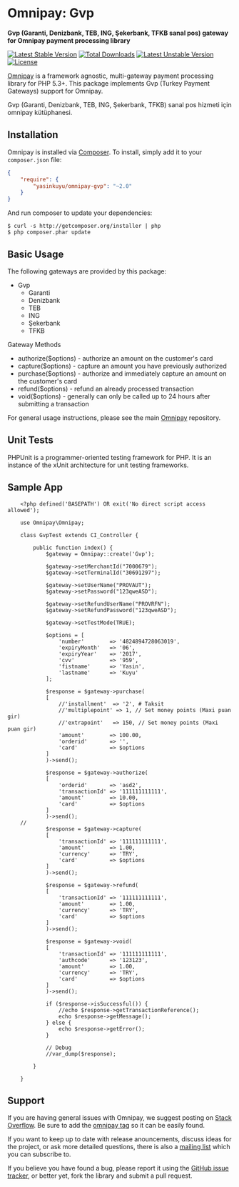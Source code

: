 # Omnipay: Gvp

**Gvp (Garanti, Denizbank, TEB, ING, Şekerbank, TFKB sanal pos) gateway for Omnipay payment processing library**


[![Latest Stable Version](https://poser.pugx.org/yasinkuyu/omnipay-gvp/v/stable)](https://packagist.org/packages/yasinkuyu/omnipay-gvp) 
[![Total Downloads](https://poser.pugx.org/yasinkuyu/omnipay-gvp/downloads)](https://packagist.org/packages/yasinkuyu/omnipay-gvp) 
[![Latest Unstable Version](https://poser.pugx.org/yasinkuyu/omnipay-gvp/v/unstable)](https://packagist.org/packages/yasinkuyu/omnipay-gvp) 
[![License](https://poser.pugx.org/yasinkuyu/omnipay-gvp/license)](https://packagist.org/packages/yasinkuyu/omnipay-gvp)

[Omnipay](https://github.com/thephpleague/omnipay) is a framework agnostic, multi-gateway payment
processing library for PHP 5.3+. This package implements Gvp (Turkey Payment Gateways) support for Omnipay.


Gvp (Garanti, Denizbank, TEB, ING, Şekerbank, TFKB) sanal pos hizmeti için omnipay kütüphanesi.

## Installation

Omnipay is installed via [Composer](http://getcomposer.org/). To install, simply add it
to your `composer.json` file:

```json
{
    "require": {
        "yasinkuyu/omnipay-gvp": "~2.0"
    }
}
```

And run composer to update your dependencies:

    $ curl -s http://getcomposer.org/installer | php
    $ php composer.phar update

## Basic Usage

The following gateways are provided by this package:

* Gvp
    - Garanti
    - Denizbank 
    - TEB 
    - ING 
    - Şekerbank 
    - TFKB 

Gateway Methods

* authorize($options) - authorize an amount on the customer's card
* capture($options) - capture an amount you have previously authorized
* purchase($options) - authorize and immediately capture an amount on the customer's card
* refund($options) - refund an already processed transaction
* void($options) - generally can only be called up to 24 hours after submitting a transaction

For general usage instructions, please see the main [Omnipay](https://github.com/thephpleague/omnipay)
repository.

## Unit Tests

PHPUnit is a programmer-oriented testing framework for PHP. It is an instance of the xUnit architecture for unit testing frameworks.

## Sample App

        <?php defined('BASEPATH') OR exit('No direct script access allowed');

        use Omnipay\Omnipay;

        class GvpTest extends CI_Controller {

            public function index() {
                $gateway = Omnipay::create('Gvp');

                $gateway->setMerchantId("7000679");
                $gateway->setTerminalId("30691297");

                $gateway->setUserName("PROVAUT");
                $gateway->setPassword("123qweASD");

                $gateway->setRefundUserName("PROVRFN");
                $gateway->setRefundPassword("123qweASD");

                $gateway->setTestMode(TRUE);

                $options = [
                    'number'        => '4824894728063019',
                    'expiryMonth'   => '06',
                    'expiryYear'    => '2017',
                    'cvv'           => '959',
                    'fistname'      => 'Yasin',
                    'lastname'      => 'Kuyu'
                ];

                $response = $gateway->purchase(
                [
                    //'installment'  => '2', # Taksit
                    //'multiplepoint' => 1, // Set money points (Maxi puan gir)
                    //'extrapoint'   => 150, // Set money points (Maxi puan gir)
                    'amount'        => 100.00,
                    'orderid'       => '',
                    'card'          => $options
                ]
                )->send();

                $response = $gateway->authorize(
                [
                    'orderid'       => 'asd2',
                    'transactionId' => '111111111111',
                    'amount'        => 10.00,
                    'card'          => $options
                ]
                )->send();
        //
                $response = $gateway->capture(
                [
                    'transactionId' => '111111111111',
                    'amount'        => 1.00,
                    'currency'      => 'TRY',
                    'card'          => $options
                ]
                )->send();

                $response = $gateway->refund(
                [
                    'transactionId' => '111111111111',
                    'amount'        => 1.00,
                    'currency'      => 'TRY',
                    'card'          => $options
                ]
                )->send();

                $response = $gateway->void(
                [
                    'transactionId' => '111111111111',
                    'authcode'      => '123123',
                    'amount'        => 1.00,
                    'currency'      => 'TRY',
                    'card'          => $options
                ]
                )->send();

                if ($response->isSuccessful()) {
                    //echo $response->getTransactionReference();
                    echo $response->getMessage();
                } else {
                    echo $response->getError();
                }

                // Debug
                //var_dump($response);

            }

        }


## Support

If you are having general issues with Omnipay, we suggest posting on
[Stack Overflow](http://stackoverflow.com/). Be sure to add the
[omnipay tag](http://stackoverflow.com/questions/tagged/omnipay) so it can be easily found.

If you want to keep up to date with release anouncements, discuss ideas for the project, or ask more detailed questions, there is also a [mailing list](https://groups.google.com/forum/#!forum/omnipay) which
you can subscribe to.

If you believe you have found a bug, please report it using the [GitHub issue tracker](https://github.com/yasinkuyu/omnipay-gvp/issues),
or better yet, fork the library and submit a pull request.
